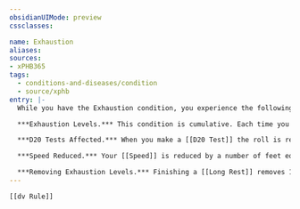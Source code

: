 ```yaml
---
obsidianUIMode: preview
cssclasses:

name: Exhaustion
aliases:
sources:
- xPHB365
tags:
  - conditions-and-diseases/condition
  - source/xphb
entry: |-
  While you have the Exhaustion condition, you experience the following effects.

  ***Exhaustion Levels.*** This condition is cumulative. Each time you receive it, you gain 1 Exhaustion level. You die if your Exhaustion level is 6.

  ***D20 Tests Affected.*** When you make a [[D20 Test]] the roll is reduced by 2 times your Exhaustion level.

  ***Speed Reduced.*** Your [[Speed]] is reduced by a number of feet equal to 5 times your Exhaustion level.

  ***Removing Exhaustion Levels.*** Finishing a [[Long Rest]] removes 1 of your Exhaustion levels. When your Exhaustion level reaches 0, the condition ends.
---
```


```meta-bind-embed
[[dv Rule]]
```